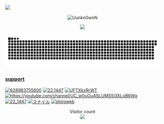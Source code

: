 <img
            src="https://readme-typing-svg.herokuapp.com?size=21&width=280&lines=hello+everyone"
        />
<p align="center"><img title="Uunkn0wnN" src="https://media.discordapp.net/attachments/882578670986874910/1000437693462872104/standard.gif"></p>

<div align="center">
  <a href="https://github.com/Uunkn0wnN">
  <img height="180em" src="https://github-readme-stats.vercel.app/api?username=Uunkn0wnN&show_icons=true&theme=dracula&include_all_commits=true&count_private=true"/>
  
![Snake animation](https://github.com/Uunkn0wnN/Uunkn0wnN/blob/output/github-contribution-grid-snake.svg)
</div>

  <h3 align="left">support</h3>
<p align="left">
<a href="https://wa.me/628983755600" target="blank"><img align="center" src="https://raw.githubusercontent.com/rahuldkjain/github-profile-readme-generator/master/src/images/icons/Social/whatsapp.svg" alt="628983755600" height="30" width="40" /></a>
<a href="https://instagram.com/22.1447" target="blank"><img align="center" src="https://raw.githubusercontent.com/rahuldkjain/github-profile-readme-generator/master/src/images/icons/Social/instagram.svg" alt="22.1447" height="30" width="40" /></a>
<a href="https://discord.gg/modernwarships" target="blank"><img align="center" src="https://raw.githubusercontent.com/rahuldkjain/github-profile-readme-generator/master/src/images/icons/Social/discord.svg" alt="UFTXkxRrWT" height="30" width="40" /></a>
<a href="https://youtube.com/channel/UC_w0uOuASLUMS5l3XLoB6Wg" target="blank"><img align="center" src="https://raw.githubusercontent.com/rahuldkjain/github-profile-readme-generator/master/src/images/icons/Social/youtube.svg" alt="https://youtube.com/channel/UC_w0uOuASLUMS5l3XLoB6Wg" height="30" width="40" /></a>
<a href="https://twitter.com/22_1447" target="blank"><img align="center" src="https://raw.githubusercontent.com/rahuldkjain/github-profile-readme-generator/master/src/images/icons/Social/twitter.svg" alt="22_1447" height="30" width="40" /></a>
<a href="https://www.facebook.com/profile.php?id=100036849801760" target="blank"><img align="center" src="https://raw.githubusercontent.com/rahuldkjain/github-profile-readme-generator/master/src/images/icons/Social/facebook.svg" alt="スナイル" height="30" width="40" /></a>
<a href="https://uunkn0wnn.github.io/22.1447-/" target="blank"><img align="center" src="https://raw.githubusercontent.com/rahuldkjain/github-profile-readme-generator/master/src/images/icons/Social/blogger.svg" alt="shiroweb" height="30" width="40" /></a>

<p align="center"> 
  Visitor count<br>
  <img src="https://profile-counter.glitch.me/saipulanuar/count.svg" />
</p>
